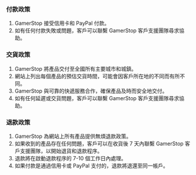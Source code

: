 ### 付款政策

1. GamerStop 接受信用卡和 PayPal 付款。
2. 如有任何付款失敗或問題，客戶可以聯繫 GamerStop 客戶支援團隊尋求協助。

### 交貨政策

1. GamerStop 將產品交付至全國所有主要城市和城鎮。
2. 網站上列出每個產品的預估交貨時間，可能會因客戶所在地的不同而有所不同。
3. GamerStop 與可靠的快遞服務合作，確保產品及時而安全地交付。
4. 如有任何延遲或交貨問題，客戶可以聯繫 GamerStop 客戶支援團隊尋求協助。

### 退款政策

1. GamerStop 為網站上所有產品提供無煩退款政策。
2. 如果收到的產品存在任何問題，客戶可以在收貨後 7 天內聯繫 GamerStop 客戶支援團隊，以開始退貨和退款程序。
3. 退款將在啟動退款程序的 7-10 個工作日內處理。
4. 如果付款是通過信用卡或 PayPal 支付的，退款將退還至同一帳戶。
